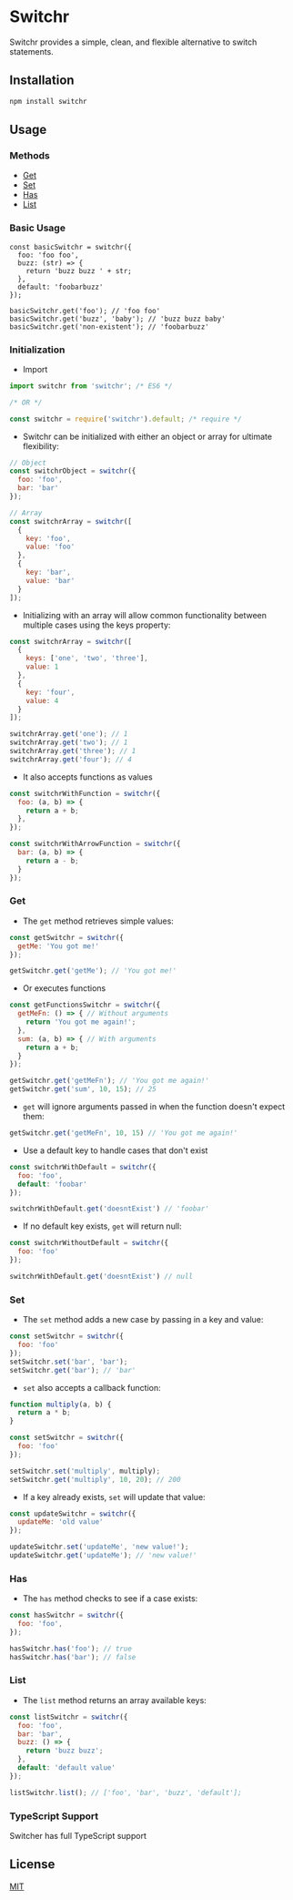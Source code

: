# Switchr

Switchr provides a simple, clean, and flexible alternative to switch statements.

## Installation

```bash
npm install switchr
```

## Usage

### Methods
- [Get](#get)
- [Set](#set)
- [Has](#has)
- [List](#list)

### Basic Usage
```javasdcript
const basicSwitchr = switchr({
  foo: 'foo foo',
  buzz: (str) => {
    return 'buzz buzz ' + str;
  },
  default: 'foobarbuzz'
});

basicSwitchr.get('foo'); // 'foo foo'
basicSwitchr.get('buzz', 'baby'); // 'buzz buzz baby'
basicSwitchr.get('non-existent'); // 'foobarbuzz'
```

### Initialization

- Import
```javascript
import switchr from 'switchr'; /* ES6 */

/* OR */

const switchr = require('switchr').default; /* require */
```

- Switchr can be initialized with either an object or array for ultimate flexibility:

```javascript
// Object
const switchrObject = switchr({
  foo: 'foo',
  bar: 'bar'
});

// Array
const switchrArray = switchr([
  {
    key: 'foo',
    value: 'foo'
  },
  {
    key: 'bar',
    value: 'bar'
  }
]);
```

- Initializing with an array will allow common functionality between multiple cases using the keys property:
```javascript
const switchrArray = switchr([
  {
    keys: ['one', 'two', 'three'],
    value: 1
  },
  {
    key: 'four',
    value: 4
  }
]);

switchrArray.get('one'); // 1
switchrArray.get('two'); // 1
switchrArray.get('three'); // 1
switchrArray.get('four'); // 4
```

- It also accepts functions as values

```javascript
const switchrWithFunction = switchr({
  foo: (a, b) => {
    return a + b;
  },
});

const switchrWithArrowFunction = switchr({
  bar: (a, b) => {
    return a - b;
  }
});
```

### Get

- The `get` method retrieves simple values:
```javascript
const getSwitchr = switchr({
  getMe: 'You got me!'
});

getSwitchr.get('getMe'); // 'You got me!'
```
- Or executes functions
```javascript
const getFunctionsSwitchr = switchr({
  getMeFn: () => { // Without arguments
    return 'You got me again!';
  },
  sum: (a, b) => { // With arguments
    return a + b;
  }
});

getSwitchr.get('getMeFn'); // 'You got me again!'
getSwitchr.get('sum', 10, 15); // 25
```
- `get` will ignore arguments passed in when the function doesn't expect them:
```javascript
getSwitchr.get('getMeFn', 10, 15) // 'You got me again!'
```

- Use a default key to handle cases that don't exist
```javascript
const switchrWithDefault = switchr({
  foo: 'foo',
  default: 'foobar'
});

switchrWithDefault.get('doesntExist') // 'foobar'
```

- If no default key exists, `get` will return null:
```javascript
const switchrWithoutDefault = switchr({
  foo: 'foo'
});

switchrWithDefault.get('doesntExist') // null
```


### Set
- The `set` method adds a new case by passing in a key and value:
```javascript
const setSwitchr = switchr({
  foo: 'foo'
});
setSwitchr.set('bar', 'bar');
setSwitchr.get('bar'); // 'bar'
```

- `set` also accepts a callback function:
```javascript
function multiply(a, b) {
  return a * b;
}

const setSwitchr = switchr({
  foo: 'foo'
});

setSwitchr.set('multiply', multiply);
setSwitchr.get('multiply', 10, 20); // 200
```

- If a key already exists, `set` will update that value:
```javascript
const updateSwitchr = switchr({
  updateMe: 'old value'
});

updateSwitchr.set('updateMe', 'new value!');
updateSwitchr.get('updateMe'); // 'new value!'
```

### Has

- The `has` method checks to see if a case exists:
```javascript
const hasSwitchr = switchr({
  foo: 'foo',
});

hasSwitchr.has('foo'); // true
hasSwitchr.has('bar'); // false
```

### List

- The `list` method returns an array available keys:
```javascript
const listSwitchr = switchr({
  foo: 'foo',
  bar: 'bar',
  buzz: () => {
    return 'buzz buzz';
  },
  default: 'default value'
});

listSwitchr.list(); // ['foo', 'bar', 'buzz', 'default'];
```

### TypeScript Support
Switcher has full TypeScript support

## License
[MIT](https://choosealicense.com/licenses/mit/)
